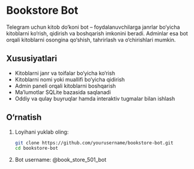 # Bookstore Bot

Telegram uchun kitob do‘koni bot – foydalanuvchilarga janrlar bo‘yicha kitoblarni ko‘rish, qidirish va boshqarish imkonini beradi. Adminlar esa bot orqali kitoblarni osongina qo‘shish, tahrirlash va o‘chirishlari mumkin.

## Xususiyatlari

- Kitoblarni janr va toifalar bo‘yicha ko‘rish  
- Kitoblarni nomi yoki muallifi bo‘yicha qidirish  
- Admin paneli orqali kitoblarni boshqarish  
- Ma’lumotlar SQLite bazasida saqlanadi  
- Oddiy va qulay buyruqlar hamda interaktiv tugmalar bilan ishlash

## O‘rnatish

1. Loyihani yuklab oling:
   ```bash
   git clone https://github.com/yourusername/bookstore-bot.git
   cd bookstore-bot

2. Bot username: @book_store_501_bot
